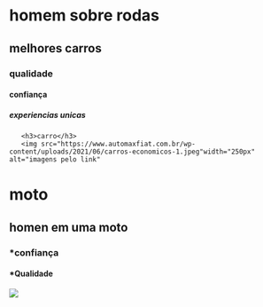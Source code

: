 <!DOCTYPE html>
<html lang="en">
<head>
    <meta charset="UTF-8">
    <meta name="viewport" content="width=device-width, initial-scale=1.0">
    <title>Document</title>
</head>
<body>
    <h1>homem sobre rodas</h1>
        <h2>melhores carros</h2>
        <h3>qualidade</h3>
        <h4>confiança</h4>
        <h5>experiencias unicas</h5>

       <h3>carro</h3> 
       <img src="https://www.automaxfiat.com.br/wp-content/uploads/2021/06/carros-economicos-1.jpeg"width="250px" alt="imagens pelo link"        
 </body>
</html>

<!DOCTYPE html>
<html lang="pt-br">
<head>
    <meta charset="UTF-8">
    <meta http-equiv="X-UA-Compatible" content="IE=edge">
    <meta name="viewport" content="width=device-width, initial-scale=1.0">
    <title>vinicius0078</title>
</head>
<body>
    <h1>moto</hi>
    <h2>homen em uma moto</h2>
        <h3>*confiança</h3>
        <h4>*Qualidade</h4>
    <img src="https://m.media-amazon.com/images/I/61UAkrTuOxL._AC_UF1000,1000_QL80_.jpg"
</body>
</html>

